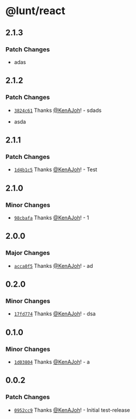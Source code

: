 # @lunt/react

## 2.1.3

### Patch Changes

- adas

## 2.1.2

### Patch Changes

- [`3824c61`](https://github.com/KenAJoh/LuntUi/commit/3824c61ba20ec2380dcca9752221ac0bb34f1570) Thanks [@KenAJoh](https://github.com/KenAJoh)! - sdads

- asda

## 2.1.1

### Patch Changes

- [`1d4b1c5`](https://github.com/KenAJoh/LuntUi/commit/1d4b1c5a1fec9e1a03731ad30611fbffe46a1ccf) Thanks [@KenAJoh](https://github.com/KenAJoh)! - Test

## 2.1.0

### Minor Changes

- [`98cbafa`](https://github.com/KenAJoh/LuntUi/commit/98cbafa150ef2d0b1877cefd3fb513055637319f) Thanks [@KenAJoh](https://github.com/KenAJoh)! - 1

## 2.0.0

### Major Changes

- [`acca0f5`](https://github.com/KenAJoh/LuntUi/commit/acca0f58498cb4ca8357226ce7e945a41ec8608d) Thanks [@KenAJoh](https://github.com/KenAJoh)! - ad

## 0.2.0

### Minor Changes

- [`17fd774`](https://github.com/KenAJoh/LuntUi/commit/17fd7742fb8d7a7892fd32d7865ded1d8e6f262c) Thanks [@KenAJoh](https://github.com/KenAJoh)! - dsa

## 0.1.0

### Minor Changes

- [`1d03804`](https://github.com/KenAJoh/LuntUi/commit/1d0380410c59c708e60153cbfccbb519f57a4972) Thanks [@KenAJoh](https://github.com/KenAJoh)! - a

## 0.0.2

### Patch Changes

- [`0952cc9`](https://github.com/KenAJoh/LuntUi/commit/0952cc9fc32a8780d9c6831a2a52822c0aa99e58) Thanks [@KenAJoh](https://github.com/KenAJoh)! - Initial test-release
